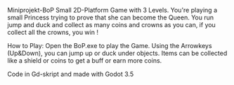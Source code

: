 Miniprojekt-BoP
Small 2D-Platform Game with 3 Levels.
You're playing a small Princess trying to prove that she can become the Queen.
You run jump and duck and collect as many coins and crowns as you can, if you collect all the crowns, you win !

How to Play: 
Open the BoP.exe to play the Game. 
Using the Arrowkeys (Up&Down), you can jump up or duck under objects.
Items can be collected like a shield or coins to get a buff or earn more coins. 

Code in Gd-skript and made with Godot 3.5

